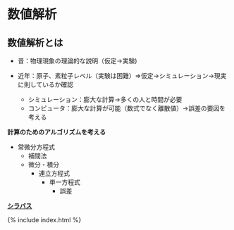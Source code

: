 # 数値解析

## 数値解析とは
* 昔：物理現象の理論的な説明（仮定→実験)
* 近年：原子、素粒子レベル（実験は困難）⇒仮定→シミュレーション→現実に則しているか確認

  * シミュレーション：膨大な計算→多くの人と時間が必要
  * コンピュータ：膨大な計算が可能（数式でなく離散値）→誤差の要因を考える

**計算のためのアルゴリズムを考える**

* 常微分方程式
  * 補間法
  * 微分・積分
    * 連立方程式
      * 単一方程式
        * 誤差

**[シラバス](https://syllabus.kosen-k.go.jp/Pages/PublicSyllabus?school_id=35&department_id=03&subject_id=0138&year=2015&lang=ja)**


{% include index.html %}
